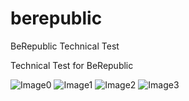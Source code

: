 # berepublic
BeRepublic Technical Test

Technical Test for BeRepublic

![Image0](http://www.danielsanteugini.com/public/screen0.png)
![Image1](http://www.danielsanteugini.com/public/screen1.png)
![Image2](http://www.danielsanteugini.com/public/screen2.png)
![Image3](http://www.danielsanteugini.com/public/screen3.png)
